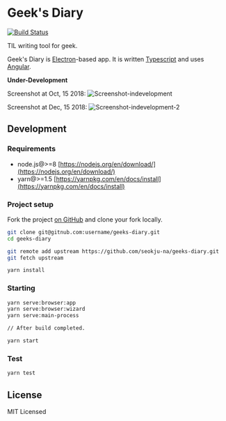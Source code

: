 # Geek's Diary

[![Build Status](https://img.shields.io/travis/seokju-na/geeks-diary.svg?style=flat-square
)](https://travis-ci.org/seokju-na/geeks-diary)

TIL writing tool for geek.

Geek's Diary is [Electron](https://electronjs.org)-based app. It is written [Typescript](http://www.typescriptlang.org/) and uses [Angular](https://angular.io).

**Under-Development**

Screenshot at Oct, 15 2018:
![Screenshot-indevelopment](https://user-images.githubusercontent.com/13250888/46998648-1e488400-d15e-11e8-9627-2a9177a57c99.png)

Screenshot at Dec, 15 2018:
![Screenshot-indevelopment-2](https://user-images.githubusercontent.com/13250888/50042408-9f13f580-00a5-11e9-87e3-1625a37263cd.png)

## Development

### Requirements

- node.js@>=8 [https://nodejs.org/en/download/](https://nodejs.org/en/download/)
- yarn@>=1.5 [https://yarnpkg.com/en/docs/install](https://yarnpkg.com/en/docs/install)


### Project setup

Fork the project [on GitHub](https://github.com/seokju-na/geeks-diary) and clone your fork locally.

```bash
git clone git@gitnub.com:username/geeks-diary.git
cd geeks-diary

git remote add upstream https://github.com/seokju-na/geeks-diary.git
git fetch upstream

yarn install
```


### Starting

```bash
yarn serve:browser:app
yarn serve:browser:wizard
yarn serve:main-process

// After build completed.

yarn start
```

### Test

```bash
yarn test
```


## License

MIT Licensed
